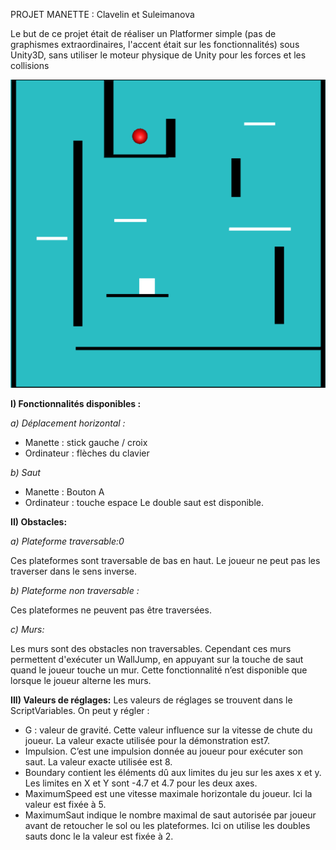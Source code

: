 PROJET MANETTE : Clavelin et Suleimanova

Le but de ce projet était de réaliser un Platformer simple (pas de graphismes extraordinaires, l'accent était sur les fonctionnalités) sous Unity3D, sans utiliser le moteur physique de Unity pour les forces et les collisions


![Image du jeu](CapturePlatformer.PNG)

**I) Fonctionnalités disponibles :**

*a) Déplacement horizontal :*
- Manette : stick gauche / croix
- Ordinateur : flèches du clavier

*b) Saut*
- Manette : Bouton A
- Ordinateur : touche espace
Le double saut est disponible.

 **II) Obstacles:**

 *a) Plateforme traversable:0*

Ces plateformes sont traversable de bas en haut. Le joueur ne peut pas les traverser dans le sens inverse.

*b) Plateforme non traversable :*

Ces plateformes ne peuvent pas être traversées.

*c) Murs:*

Les murs sont des obstacles non traversables. Cependant ces murs permettent d'exécuter un WallJump, en appuyant sur la touche de saut quand le joueur touche un mur. Cette fonctionnalité n’est disponible que lorsque le joueur alterne les murs.  


**III) Valeurs de réglages:**
Les valeurs de réglages se trouvent dans le ScriptVariables.
On peut y régler :
- G ​​: valeur de gravité. Cette valeur influence sur la vitesse de chute du joueur.  La valeur exacte utilisée pour la démonstration est​ 7​​.
- Impulsion.​​ C’est une impulsion donnée au joueur pour exécuter son saut. La valeur exacte utilisée est ​8.
- Boundary​​ contient les éléments dû aux limites du jeu sur les axes x et y.  Les limites en X et Y sont ​-4.7 et 4.7​​ pour les deux axes.  
- MaximumSpeed​​ est une vitesse maximale horizontale du joueur. Ici la valeur est fixée à ​5​​.
- MaximumSaut​​ indique le nombre maximal de saut autorisée par joueur avant de retoucher le sol ou les plateformes.  Ici on utilise les doubles sauts donc le la valeur est fixée à ​2.
